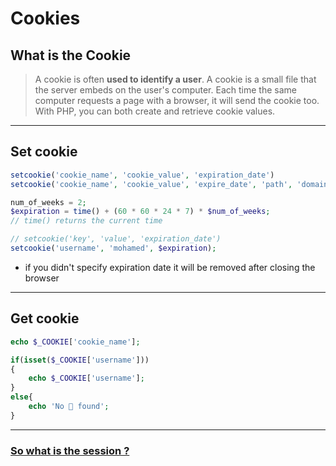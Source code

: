 # Cookies 
## What is the Cookie

> A cookie is often **used to identify a user**. A cookie is a small file that the server embeds on the user's computer. Each time the same computer requests a page with a browser, it will send the cookie too. With PHP, you can both create and retrieve cookie values.

---
## Set cookie 

```php
setcookie('cookie_name', 'cookie_value', 'expiration_date')
setcookie('cookie_name', 'cookie_value', 'expire_date', 'path', 'domain', 'secure', 'httponly_');
```

```php
num_of_weeks = 2;
$expiration = time() + (60 * 60 * 24 * 7) * $num_of_weeks; 
// time() returns the current time 

// setcookie('key', 'value', 'expiration_date')
setcookie('username', 'mohamed', $expiration);
```

- if you didn't specify expiration date it will be removed after closing the browser 
---
## Get cookie 

```php
echo $_COOKIE['cookie_name'];
```

```php
if(isset($_COOKIE['username']))
{
	echo $_COOKIE['username'];
}
else{
	echo 'No 🍪 found';
}
```
---
### [So what is the session ?](session.md)



















